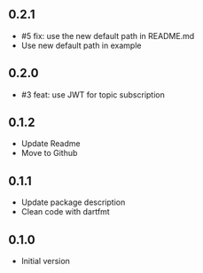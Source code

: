 ## 0.2.1
- #5 fix: use the new default path in README.md
- Use new default path in example

## 0.2.0
- #3 feat: use JWT for topic subscription

## 0.1.2
- Update Readme
- Move to Github

## 0.1.1
- Update package description
- Clean code with dartfmt

## 0.1.0
- Initial version
